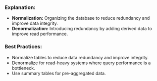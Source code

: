 ### **Explanation:**
- **Normalization:** Organizing the database to reduce redundancy and improve data integrity.
- **Denormalization:** Introducing redundancy by adding derived data to improve read performance.

### **Best Practices:**
- Normalize tables to reduce data redundancy and improve integrity.
- Denormalize for read-heavy systems where query performance is a bottleneck.
- Use summary tables for pre-aggregated data.
